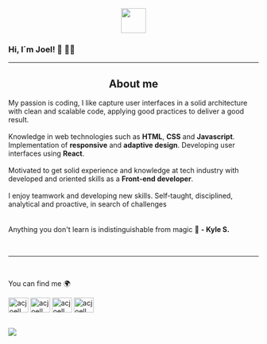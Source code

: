 <!--<img align="left" src="https://komarev.com/ghpvc/?username=AcJoell&label=Profile%20views&color=0e75b6&style=flat" alt="AcJoell" /> -->
<div align="center"><img width="50px" src="https://media.giphy.com/media/l2R0aUFFfV8OIo4nu/giphy.gif" /></div>

### Hi, I´m Joel! 👋 👨‍💻 
__________________________________________________________________________

<h2 align="center">About me</h2>

<p>
    My passion is coding, I like capture user interfaces in a solid architecture with clean and scalable code, applying good practices to deliver a good result.
    <br><br>
    Knowledge in web technologies such as <strong>HTML</strong>, <strong>CSS</strong> and <strong>Javascript</strong>. Implementation of <strong>responsive</strong> and <strong>adaptive design</strong>. Developing user interfaces using <strong>React</strong>.
    <br><br>
    Motivated to get solid experience and knowledge at tech industry with developed and oriented skills as a <strong>Front-end developer</strong>.
    <br><br>
    I enjoy teamwork and developing new skills. Self-taught, disciplined, analytical and proactive, in search of challenges
    <br><br><br>
    Anything you don't learn is indistinguishable from magic 🎩 <strong>- Kyle S.</strong>
</p>

<br>

__________________________________________________________________________

<br>
<p>You can find me  🌍</p>

<a href="https://github.com/acjoell" target="blank"><img align="center" src="https://cdn.jsdelivr.net/npm/simple-icons@3.0.1/icons/github.svg" alt="acjoell" height="30" width="40" /></a>
<a href="https://instagram.com/acjoell" target="blank"><img align="center" src="https://cdn.jsdelivr.net/npm/simple-icons@3.0.1/icons/instagram.svg" alt="acjoell" height="30" width="40" /></a>
<a href="https://linkedin.com/in/acjoell" target="blank"><img align="center" src="https://cdn.jsdelivr.net/npm/simple-icons@3.0.1/icons/linkedin.svg" alt="acjoell" height="30" width="40" /></a>
<a href="https://twitter.com/acjoell" target="blank"><img align="center" src="https://cdn.jsdelivr.net/npm/simple-icons@3.0.1/icons/twitter.svg" alt="acjoell" height="30" width="40" /></a>

<br>
<!--
<div align="left">
 <img width="100px" src="https://media.giphy.com/media/487L0pNZKONFN01oHO/giphy.gif" />
</div>
-->
<a href="https://github.com/AcJoell/github-readme-stats">
    <img src="https://github-readme-stats.vercel.app/api/top-langs/?username=AcJoell&layout=compact&theme=material-palenight" />
</a>

<br>
<!--
<p>
<img src="https://raw.githubusercontent.com/devicons/devicon/master/icons/html5/html5-original-wordmark.svg" alt="html5" width="40" height="40"/>
<img src="https://raw.githubusercontent.com/devicons/devicon/master/icons/css3/css3-original-wordmark.svg" alt="css3" width="40" height="40"/>
<img src="https://raw.githubusercontent.com/devicons/devicon/master/icons/sass/sass-original.svg" alt="sass" width="40" height="40"/> </a>
<img src="https://raw.githubusercontent.com/devicons/devicon/master/icons/javascript/javascript-original.svg" alt="javascript" width="40" height="40"/>
<img src="https://raw.githubusercontent.com/devicons/devicon/master/icons/java/java-original.svg" alt="java" width="40" height="40"/>
<img src="https://raw.githubusercontent.com/devicons/devicon/master/icons/mysql/mysql-original-wordmark.svg" alt="mysql" width="40" height="40"/>
</p>
-->
